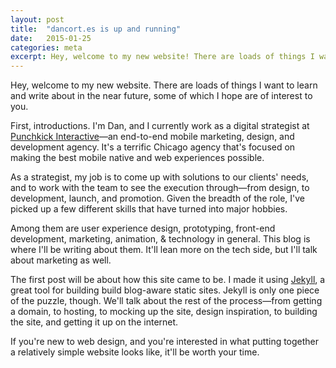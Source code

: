 ```yaml
---
layout: post
title:  "dancort.es is up and running"
date:   2015-01-25
categories: meta
excerpt: Hey, welcome to my new website! There are loads of things I want to learn and write about in the near future. Here are some of them.
---
```


Hey, welcome to my new website. There are loads of things I want to learn and write about in the near future, some of which I hope are of interest to you.

First, introductions. I'm Dan, and I currently work as a digital strategist at [Punchkick&nbsp;Interactive](https://www.punchkick.com/)—an end-to-end mobile marketing, design, and development agency. It's a terrific Chicago agency that's focused on making the best mobile native and web experiences possible.

As a strategist, my job is to come up with solutions to our clients' needs, and to work with the team to see the execution through—from design, to development, launch, and promotion. Given the breadth of the role, I've picked up a few different skills that have turned into major hobbies.

Among them are user experience design, prototyping, front-end development, marketing, animation, & technology in general. This blog is where I'll be writing about them. It'll lean more on the tech side, but I'll talk about marketing as well.

The first post will be about how this site came to be. I made it using [Jekyll](http://jekyllrb.com/), a great tool for building build blog-aware static sites. Jekyll is only one piece of the puzzle, though. We'll talk about the rest of the process—from getting a domain, to hosting, to mocking up the site, design inspiration, to building the site, and getting it up on the internet.

If you're new to web design, and you're interested in what putting together a relatively simple website looks like, it'll be worth your time.